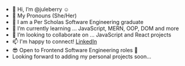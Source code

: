 - 👋 Hi, I’m @juleberry :relaxed:
- :woman: My Pronouns (She/Her)
- :green_book: I am a Per Scholas Software Engineering graduate
- 🌱 I’m currently learning ... JavaScript, MERN, OOP, DOM and more
- 💞️ I’m looking to collaborate on ... JavaScript and React projects
- 📫 I'm happy to connect! [LinkedIn](https://www.linkedin.com/in/juleberry)
- :sunglasses: Open to Frontend Software Engineering roles :raising_hand:
- Looking forward to adding my personal projects soon...

